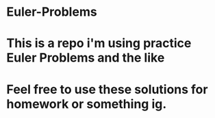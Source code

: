 # Euler-Problems
# This is a repo i'm using practice Euler Problems and the like
# Feel free to use these solutions for homework or something ig.
